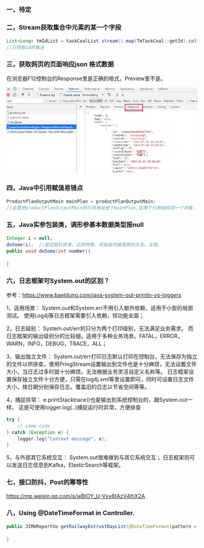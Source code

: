 ### 一，待定

### 二，Stream获取集合中元素的某一个字段

```java
List<Long> tmIdList = taskCoalList.stream().map(TmTaskCoal::getId).collect(Collectors.toList());
//只获取id的集合
```

### 三，获取网页的页面响应json 格式数据

在浏览器F12控制台的Response里是正确的格式，Preview里不是。

![1692146245663](note-images/1692146245663.png)

### 四，Java中引用赋值易错点

```java
ProductPlanOutputMain mainPlan = productPlanOutputMain;
//这里把productPlanOutputMain的引用地址给了mainPlan,这两个引用指向同一个对象，如果mainPlan修改属性，那么对象属性就会改变，productPlanOutputMain引用的值同时改变。注意！！
```

### 五，Java实参包装类，调形参基本数据类型报null

```java
Integer i = null;
doSome(i);  //报空指针异常。比较特殊，没有指向被调用的方法。注意。
public void doSome(int number){
    
}
```

### 六，日志框架可System.out的区别？

参考：https://www.baeldung.com/java-system-out-println-vs-loggers

1，适用场景：
System.out和System.err不用引入额外依赖，适用于小型的局部测试。
使用Log4j等日志框架需要引入依赖，但功能全面；

2，日志级别：
System.out/err的只分为两个打印级别，无法满足业务需求。
而日志框架的输出级别分的比较细，适用于多种业务场景。FATAL，ERROR，WARN，INFO，DEBUG，TRACE，ALL；

3，输出独立文件：
System.out/err打印日志默认打印在控制台，无法保存为独立的文件以供排查，使用PringStream设置输出到文件也是十分麻烦，无法设置文件大小，当日志过多时就十分麻烦。无法根据业务灵活自定义名称等。
日志框架设置保存独立文件十分方便，只需在log4j.xml等里设置即可，同时可设置日志文件大小，按日期分别保存日志，覆盖旧的日志以节省空间等等。

4，捕捉异常：
e.printStacktrace()也是输出到系统控制台的，跟System.out一样。
这是可使用logger.log(..)捕捉运行时异常，方便排查

```java
try {
    // some code
} catch (Exception e) {
    logger.log("Context message", e);
}
```

5，与外部其它系统交互：
System.out很难做到与其它系统交互；
日志框架则可以发送日志信息到Kafka，ElasticSearch等框架。

### 七，接口防抖，Post的幂等性

https://mp.weixin.qq.com/s/wBIOY_U-Vxy6tAzV4lhX2A

### 八，Using @DateTimeFormat in Controller.

```java
public JIMUReportVo getRailwayEntrustDayList(@DateTimeFormat(pattern = "yyyy-MM-dd") Date jEndDate) {
    
}

```

